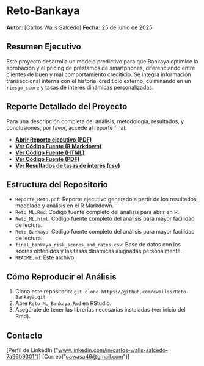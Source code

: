 # Reto-Bankaya

**Autor:** [Carlos Walls Salcedo]
**Fecha:** 25 de junio de 2025

## Resumen Ejecutivo

Este proyecto desarrolla un modelo predictivo para que Bankaya optimice la aprobación y el pricing de préstamos de smartphones, diferenciando entre clientes de buen y mal comportamiento crediticio. Se integra información transaccional interna con el historial crediticio externo, culminando en un `riesgo_score` y tasas de interés dinámicas personalizadas.

## Reporte Detallado del Proyecto

Para una descripción completa del análisis, metodología, resultados, y conclusiones, por favor, accede al reporte final:

* [**Abrir Reporte ejecutivo (PDF)**](Reporte_Reto.pdf)
* [**Ver Código Fuente (R Markdown)**](Reto_ML.Rmd)
* [**Ver Código Fuente (HTML)**](Reto_ML.html)
* [**Ver Código Fuente (PDF)**](<Reto Bankaya.pdf>)
* [**Ver Resultados de tasas de interés (csv)**](final_bankaya_risk_scores_and_rates.csv)
## Estructura del Repositorio

- `Reporte_Reto.pdf`: Reporte ejecutivo generado a partir de los resultados, modelado y análisis en el R Markdown.
- `Reto_ML.Rmd`: Código fuente completo del análisis para abrir en R.
- `Reto_ML.html`: Código fuente completo del análisis para mayor facilidad de lectura.
- `Reto Bankaya`: Código fuente completo del análisis para mayor facilidad de lectura.
- `final_bankaya_risk_scores_and_rates.csv`: Base de datos con los scores obtenidos y las tasas dinámicas asignadas personalmente.
- `README.md`: Este archivo.

## Cómo Reproducir el Análisis

1.  Clona este repositorio: `git clone https://github.com/cwallss/Reto-Bankaya.git`
2.  Abre `Reto_ML_Bankaya.Rmd` en RStudio.
3.  Asegúrate de tener las librerías necesarias instaladas (ver inicio del Rmd).


## Contacto

[Perfil de LinkedIn ("www.linkedin.com/in/carlos-walls-salcedo-7a96b9301")]
[Correo("cawasa46@gmail.com")]
